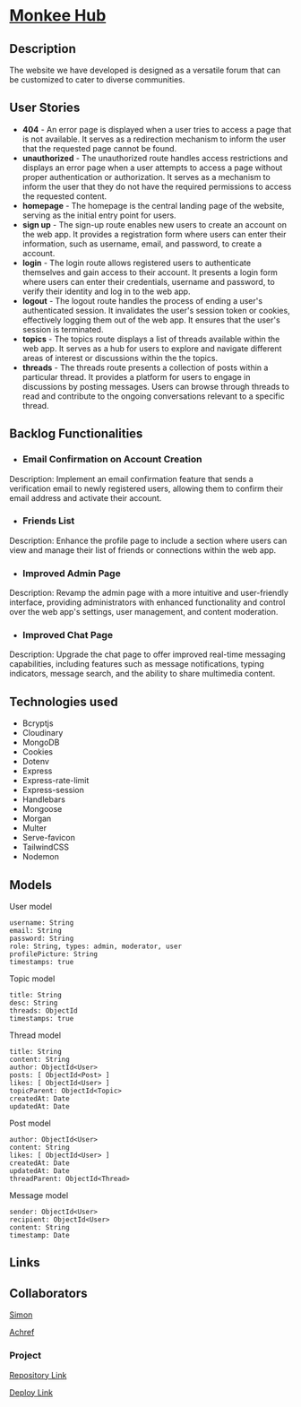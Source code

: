 # [Monkee Hub](https://monkee-hub.cyclic.app/)

## Description

The website we have developed is designed as a versatile forum that can be customized to cater to diverse communities.
 
## User Stories

- **404** - An error page is displayed when a user tries to access a page that is not available. It serves as a redirection mechanism to inform the user that the requested page cannot be found.
- **unauthorized** - The unauthorized route handles access restrictions and displays an error page when a user attempts to access a page without proper authentication or authorization. It serves as a mechanism to inform the user that they do not have the required permissions to access the requested content.
- **homepage** - The homepage is the central landing page of the website, serving as the initial entry point for users.
- **sign up** - The sign-up route enables new users to create an account on the web app. It provides a registration form where users can enter their information, such as username, email, and password, to create a account.
- **login** - The login route allows registered users to authenticate themselves and gain access to their account. It presents a login form where users can enter their credentials, username and password, to verify their identity and log in to the web app.
- **logout** - The logout route handles the process of ending a user's authenticated session. It invalidates the user's session token or cookies, effectively logging them out of the web app. It ensures that the user's session is terminated.
- **topics** - The topics route displays a list of threads available within the web app. It serves as a hub for users to explore and navigate different areas of interest or discussions within the the topics. 
- **threads** - The threads route presents a collection of posts within a particular thread. It provides a platform for users to engage in discussions by posting messages. Users can browse through threads to read and contribute to the ongoing conversations relevant to a specific thread.

## Backlog Functionalities

- ### Email Confirmation on Account Creation
Description: Implement an email confirmation feature that sends a verification email to newly registered users, allowing them to confirm their email address and activate their account.
- ### Friends List
Description: Enhance the profile page to include a section where users can view and manage their list of friends or connections within the web app.
- ### Improved Admin Page
Description: Revamp the admin page with a more intuitive and user-friendly interface, providing administrators with enhanced functionality and control over the web app's settings, user management, and content moderation.
- ### Improved Chat Page
Description: Upgrade the chat page to offer improved real-time messaging capabilities, including features such as message notifications, typing indicators, message search, and the ability to share multimedia content.

## Technologies used

- Bcryptjs
- Cloudinary
- MongoDB
- Cookies
- Dotenv
- Express
- Express-rate-limit
- Express-session
- Handlebars
- Mongoose
- Morgan
- Multer
- Serve-favicon
- TailwindCSS
- Nodemon


## Models

User model
```
username: String
email: String
password: String
role: String, types: admin, moderator, user
profilePicture: String
timestamps: true
```

Topic model
```
title: String
desc: String
threads: ObjectId
timestamps: true
```

Thread model
```
title: String
content: String
author: ObjectId<User>
posts: [ ObjectId<Post> ]
likes: [ ObjectId<User> ]
topicParent: ObjectId<Topic>
createdAt: Date
updatedAt: Date
```

Post model
```
author: ObjectId<User>
content: String
likes: [ ObjectId<User> ]
createdAt: Date
updatedAt: Date
threadParent: ObjectId<Thread>
```

Message model
```
sender: ObjectId<User>
recipient: ObjectId<User>
content: String
timestamp: Date
``` 

## Links

## Collaborators

[Simon](https://github.com/SimonBjorkberg)

[Achref](https://github.com/achref95)

### Project

[Repository Link](https://github.com/SimonBjorkberg/Project-2)

[Deploy Link](https://monkee-hub.cyclic.app/)
